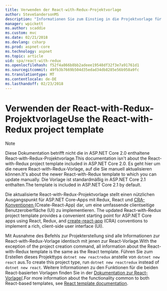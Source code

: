 ```yaml
---
title: Verwenden der React-with-Redux-Projektvorlage
author: SteveSandersonMS
description: "Informationen Sie zum Einstieg in die Projektvorlage für ASP.NET Core einzelnen Seite Anwendung (SPA) für reagieren mit Redux und erstellen-reagieren-app."
manager: wpickett
ms.author: scaddie
ms.custom: mvc
ms.date: 02/21/2018
ms.devlang: csharp
ms.prod: aspnet-core
ms.technology: aspnet
ms.topic: article
uid: spa/react-with-redux
ms.openlocfilehash: f52f4a866b8bb2adeee19548df32f3e7a91761d1
ms.sourcegitcommit: 49fb3b7669b504d35edad34db8285e56b958a9fc
ms.translationtype: MT
ms.contentlocale: de-DE
ms.lasthandoff: 02/23/2018
---
```

# <a name="use-the-react-with-redux-project-template"></a><span data-ttu-id="8cd3c-103">Verwenden der React-with-Redux-Projektvorlage</span><span class="sxs-lookup"><span data-stu-id="8cd3c-103">Use the React-with-Redux project template</span></span>

> [!NOTE]
> <span data-ttu-id="8cd3c-104">Diese Dokumentation betrifft nicht die in ASP.NET Core 2.0 enthaltene React-with-Redux-Projektvorlage.</span><span class="sxs-lookup"><span data-stu-id="8cd3c-104">This documentation isn't about the React-with-Redux project template included in ASP.NET Core 2.0.</span></span> <span data-ttu-id="8cd3c-105">Es geht hier um die neuere React-with-Redux-Vorlage, auf die Sie manuell aktualisieren können.</span><span class="sxs-lookup"><span data-stu-id="8cd3c-105">It's about the newer React-with-Redux template to which you can update manually.</span></span> <span data-ttu-id="8cd3c-106">Die Vorlage ist standardmäßig in ASP.NET Core 2.1 enthalten.</span><span class="sxs-lookup"><span data-stu-id="8cd3c-106">The template is included in ASP.NET Core 2.1 by default.</span></span>

<span data-ttu-id="8cd3c-107">Die aktualisierte React-with-Redux-Projektvorlage stellt einen nützlichen Ausgangspunkt für ASP.NET Core-Apps mit Redux, React und [CRA-Konventionen ](https://github.com/facebookincubator/create-react-app) (Create-React-App) dar, um eine umfassende clientseitige Benutzeroberfläche (UI) zu implementieren.
</span><span class="sxs-lookup"><span data-stu-id="8cd3c-107">The updated React-with-Redux project template provides a convenient starting point for ASP.NET Core apps using React, Redux, and [create-react-app](https://github.com/facebookincubator/create-react-app) (CRA) conventions to implement a rich, client-side user interface (UI).</span></span>

<span data-ttu-id="8cd3c-108">Mit Ausnahme des Befehls zur Projekterstellung sind alle Informationen zur React-with-Redux-Vorlage identisch mit jenen zur React-Vorlage.</span><span class="sxs-lookup"><span data-stu-id="8cd3c-108">With the exception of the project creation command, all information about the React-with-Redux template is the same as the React template.</span></span> <span data-ttu-id="8cd3c-109">Führen Sie zum Erstellen dieses Projekttyps `dotnet new reactredux` anstelle von `dotnet new react` aus.</span><span class="sxs-lookup"><span data-stu-id="8cd3c-109">To create this project type, run `dotnet new reactredux` instead of `dotnet new react`.</span></span> <span data-ttu-id="8cd3c-110">Weitere Informationen zu den Funktionen für die beiden React-basierten Vorlagen finden Sie in der [Dokumentation zur React-Vorlage(](xref:spa/react).</span><span class="sxs-lookup"><span data-stu-id="8cd3c-110">For more information about the functionality common to both React-based templates, see [React template documentation](xref:spa/react).</span></span>
